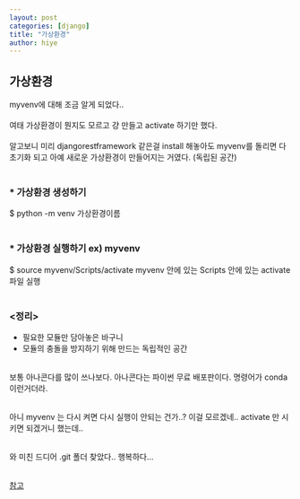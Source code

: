```yaml
---
layout: post
categories: [django]
title: "가상환경"
author: hiye
---
```

## 가상환경
myvenv에 대해 조금 알게 되었다..<br/><br/>
여태 가상환경이 뭔지도 모르고 걍 만들고 activate 하기만 했다.<br/><br/>
알고보니 미리 djangorestframework 같은걸 install 해놓아도 myvenv를 돌리면 다 초기화 되고 아예 새로운 가상환경이 만들어지는 거였다. (독립된 공간)<br/><br/>
### * 가상환경 생성하기
$ python -m venv 가상환경이름<br/><br/>

### * 가상환경 실행하기 ex) myvenv
$ source myvenv/Scripts/activate
myvenv 안에 있는 Scripts 안에 있는 activate 파일 실행<br/><br/>
                                           
### <정리>                                                 
* 필요한 모듈만 담아놓은 바구니
* 모듈의 충돌을 방지하기 위해 만드는 독립적인 공간<br/><br/>

보통 아나콘다를 많이 쓰나보다.
아나콘다는 파이썬 무료 배포판이다.
명령어가 conda 이런거더라.<br/><br/>


아니 myvenv 는 다시 켜면 다시 실행이 안되는 건가..? 이걸 모르겠네.. activate 만 시키면 되겠거니 했는데..<br/><br/>

와 미친 드디어 .git 폴더 찾았다.. 행복하다...<br/><br/>



[참고](https://medium.com/@psychet_learn/python-%EA%B0%80%EC%83%81%ED%99%98%EA%B2%BD-a87fc6e4d12b)
